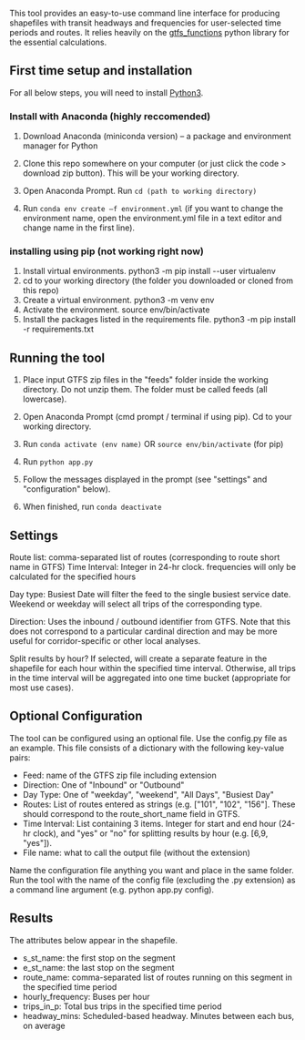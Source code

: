 This tool provides an easy-to-use command line interface for producing shapefiles with transit headways and frequencies for user-selected time periods and routes. It relies heavily on the [gtfs_functions](https://github.com/Bondify/gtfs_functions) python library for the essential calculations. 

## First time setup and installation

For all below steps, you will need to install [Python3](https://www.python.org/downloads/). 

### Install with Anaconda (highly reccomended)

1. Download Anaconda (miniconda version) – a package and environment manager for Python

2. Clone this repo somewhere on your computer (or just click the code > download zip button). This will be your working directory.

3. Open Anaconda Prompt. Run `cd (path to working directory)`

4. Run `conda env create –f environment.yml` (if you want to change the environment name, open the environment.yml file in a text editor and change name in the first line). 

### installing using pip (not working right now)

1. Install virtual environments. python3 -m pip install --user virtualenv
2. cd to your working directory (the folder you downloaded or cloned from this repo)
3. Create a virtual environment. python3 -m venv env
4. Activate the environment. source env/bin/activate
5. Install the packages listed in the requirements file. python3 -m pip install -r requirements.txt

## Running the tool

1. Place input GTFS zip files in the "feeds" folder inside the working directory. Do not unzip them. The folder must be called feeds (all lowercase). 

2. Open Anaconda Prompt (cmd prompt / terminal if using pip). Cd to your working directory.

3. Run `conda activate (env name)` OR `source env/bin/activate` (for pip)

4. Run `python app.py`

5. Follow the messages displayed in the prompt (see "settings" and "configuration" below).

6. When finished, run `conda deactivate`

## Settings

Route list: comma-separated list of routes (corresponding to route short name in GTFS)
Time Interval: Integer in 24-hr clock. frequencies will only be calculated for the specified hours

Day type: Busiest Date will filter the feed to the single busiest service date. Weekend or weekday will select all trips of the corresponding type.

Direction: Uses the inbound / outbound identifier from GTFS. Note that this does not correspond to a particular cardinal direction and may be more useful for corridor-specific or other local analyses. 

Split results by hour? If selected, will create a separate feature in the shapefile for each hour within the specified time interval. Otherwise, all trips in the time interval will be aggregated into one time bucket (appropriate for most use cases). 

## Optional Configuration

The tool can be configured using an optional file. Use the config.py file as an example. This file consists of a dictionary with the following key-value pairs:

- Feed: name of the GTFS zip file including extension
- Direction: One of "Inbound" or "Outbound"
- Day Type: One of "weekday", "weekend", "All Days", "Busiest Day"
- Routes: List of routes entered as strings (e.g. ["101", "102", "156"]. These should correspond to the route_short_name field in GTFS.
- Time Interval: List containing 3 items. Integer for start and end hour (24-hr clock), and "yes" or "no" for splitting results by hour (e.g. [6,9, "yes"]). 
- File name: what to call the output file (without the extension)

Name the configuration file anything you want and place in the same folder. Run the tool with the name of the config file (excluding the .py extension) as a command line argument (e.g. python app.py config). 

## Results

The attributes below appear in the shapefile. 

- s_st_name: the first stop on the segment
- e_st_name: the last stop on the segment
- route_name: comma-separated list of routes running on this segment in the specified time period
- hourly_frequency: Buses per hour
- trips_in_p: Total bus trips in the specified time period
- headway_mins: Scheduled-based headway. Minutes between each bus, on average


